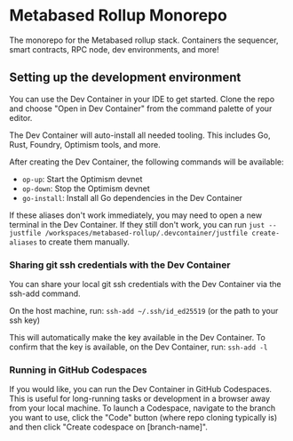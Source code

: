 # Metabased Rollup Monorepo

The monorepo for the Metabased rollup stack. Containers the sequencer, smart contracts, RPC node, dev environments, and more!

## Setting up the development environment

You can use the Dev Container in your IDE to get started. Clone the repo and choose "Open in Dev Container" from the command palette of your editor.

The Dev Container will auto-install all needed tooling. This includes Go, Rust, Foundry, Optimism tools, and more.

After creating the Dev Container, the following commands will be available:

- `op-up`: Start the Optimism devnet
- `op-down`: Stop the Optimism devnet
- `go-install`: Install all Go dependencies in the Dev Container

If these aliases don't work immediately, you may need to open a new terminal in the Dev Container. If they still don't work, you can run `just --justfile /workspaces/metabased-rollup/.devcontainer/justfile create-aliases` to create them manually.

### Sharing git ssh credentials with the Dev Container

You can share your local git ssh credentials with the Dev Container via the ssh-add command.

On the host machine, run: `ssh-add ~/.ssh/id_ed25519` (or the path to your ssh key)

This will automatically make the key available in the Dev Container. To confirm that the key is available, on the Dev Container, run: `ssh-add -l`

### Running in GitHub Codespaces

If you would like, you can run the Dev Container in GitHub Codespaces. This is useful for long-running tasks or development in a browser away from your local machine. To launch a Codespace, navigate to the branch you want to use, click the "Code" button (where repo cloning typically is) and then click "Create codespace on \[branch-name]".
